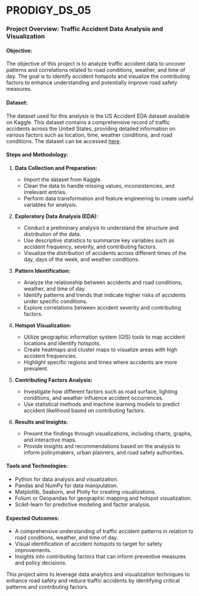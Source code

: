 # PRODIGY_DS_05
### Project Overview: Traffic Accident Data Analysis and Visualization

#### Objective:
The objective of this project is to analyze traffic accident data to uncover patterns and correlations related to road conditions, weather, and time of day. The goal is to identify accident hotspots and visualize the contributing factors to enhance understanding and potentially improve road safety measures.

#### Dataset:
The dataset used for this analysis is the US Accident EDA dataset available on Kaggle. This dataset contains a comprehensive record of traffic accidents across the United States, providing detailed information on various factors such as location, time, weather conditions, and road conditions. The dataset can be accessed [here](https://www.kaggle.com/code/harshalbhamare/us-accident-eda).

#### Steps and Methodology:

1. **Data Collection and Preparation:**
   - Import the dataset from Kaggle.
   - Clean the data to handle missing values, inconsistencies, and irrelevant entries.
   - Perform data transformation and feature engineering to create useful variables for analysis.

2. **Exploratory Data Analysis (EDA):**
   - Conduct a preliminary analysis to understand the structure and distribution of the data.
   - Use descriptive statistics to summarize key variables such as accident frequency, severity, and contributing factors.
   - Visualize the distribution of accidents across different times of the day, days of the week, and weather conditions.

3. **Pattern Identification:**
   - Analyze the relationship between accidents and road conditions, weather, and time of day.
   - Identify patterns and trends that indicate higher risks of accidents under specific conditions.
   - Explore correlations between accident severity and contributing factors.

4. **Hotspot Visualization:**
   - Utilize geographic information system (GIS) tools to map accident locations and identify hotspots.
   - Create heatmaps and cluster maps to visualize areas with high accident frequencies.
   - Highlight specific regions and times where accidents are more prevalent.

5. **Contributing Factors Analysis:**
   - Investigate how different factors such as road surface, lighting conditions, and weather influence accident occurrences.
   - Use statistical methods and machine learning models to predict accident likelihood based on contributing factors.

6. **Results and Insights:**
   - Present the findings through visualizations, including charts, graphs, and interactive maps.
   - Provide insights and recommendations based on the analysis to inform policymakers, urban planners, and road safety authorities.

#### Tools and Technologies:
- Python for data analysis and visualization.
- Pandas and NumPy for data manipulation.
- Matplotlib, Seaborn, and Plotly for creating visualizations.
- Folium or Geopandas for geographic mapping and hotspot visualization.
- Scikit-learn for predictive modeling and factor analysis.

#### Expected Outcomes:
- A comprehensive understanding of traffic accident patterns in relation to road conditions, weather, and time of day.
- Visual identification of accident hotspots to target for safety improvements.
- Insights into contributing factors that can inform preventive measures and policy decisions.

This project aims to leverage data analytics and visualization techniques to enhance road safety and reduce traffic accidents by identifying critical patterns and contributing factors.
